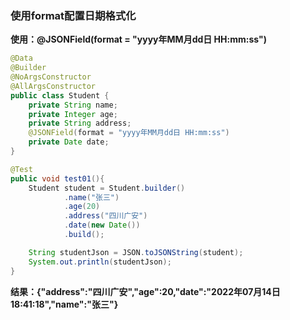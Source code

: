 ### 使用format配置日期格式化





**使用：@JSONField(format = "yyyy年MM月dd日 HH:mm:ss")**

```java
@Data
@Builder
@NoArgsConstructor
@AllArgsConstructor
public class Student {
    private String name;
    private Integer age;
    private String address;
    @JSONField(format = "yyyy年MM月dd日 HH:mm:ss")
    private Date date;
}
```



```java
@Test
public void test01(){
    Student student = Student.builder()
            .name("张三")
            .age(20)
            .address("四川广安")
            .date(new Date())
            .build();

    String studentJson = JSON.toJSONString(student);
    System.out.println(studentJson);
}
```





**结果：{"address":"四川广安","age":20,"date":"2022年07月14日 18:41:18","name":"张三"}**